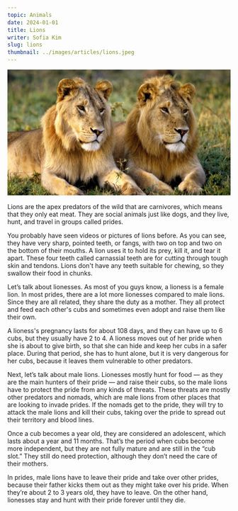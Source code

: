 ```yaml
---
topic: Animals
date: 2024-01-01
title: Lions
writer: Sofia Kim
slug: lions
thumbnail: ../images/articles/lions.jpeg
---
```

![lions](../images/articles/lions.jpeg)

Lions are the apex predators of the wild that are carnivores, which means that they only eat meat. They are social animals just like dogs, and they live, hunt, and travel in groups called prides. 

You probably have seen videos or pictures of lions before. As you can see, they have very sharp, pointed teeth, or fangs, with two on top and two on the bottom of their mouths. A lion uses it to hold its prey, kill it, and tear it apart. These four teeth called carnassial teeth are for cutting through tough skin and tendons. Lions don't have any teeth suitable for chewing, so they swallow their food in chunks.

Let’s talk about lionesses. As most of you guys know, a lioness is a female lion. In most prides, there are a lot more lionesses compared to male lions. Since they are all related, they share the duty as a mother. They all protect and feed each other's cubs and sometimes even adopt and raise them like their own. 

A lioness's pregnancy lasts for about 108 days, and they can have up to 6 cubs, but they usually have 2 to 4. A lioness moves out of her pride when she is about to give birth, so that she can hide and keep her cubs in a safer place. During that period, she has to hunt alone, but it is very dangerous for her cubs, because it leaves them vulnerable to other predators. 

Next, let’s talk about male lions. Lionesses mostly hunt for food — as they are the main hunters of their pride — and raise their cubs, so the male lions have to protect the pride from any kinds of threats. These threats are mostly other predators and nomads, which are male lions from other places that are looking to invade prides. If the nomads get to the pride, they will try to attack the male lions and kill their cubs, taking over the pride to spread out their territory and blood lines.

Once a cub becomes a year old, they are considered an adolescent, which lasts about a year and 11 months. That’s the period when cubs become more independent, but they are not fully mature and are still in the “cub slot.” They still do need protection, although they don’t need the care of their mothers.

In prides, male lions have to leave their pride and take over other prides, because their father kicks them out as they might take over his pride. When they’re about 2 to 3 years old, they have to leave. On the other hand, lionesses stay and hunt with their pride forever until they die. 